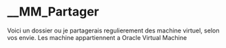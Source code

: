 # __MM_Partager
Voici un dossier ou je partagerais regulierement des machine virtuel, selon vos envie. Les machine appartiennent a Oracle Virtual Machine
